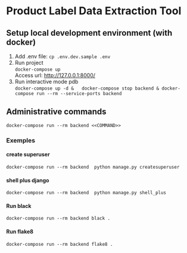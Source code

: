 # Product Label Data Extraction Tool

## Setup local development environment (with docker)

1. Add .env file:
   `cp .env.dev.sample .env`
2. Run project <br>
   `docker-compose up` <br>
    Access url: http://127.0.0.1:8000/
3. Run interactive mode pdb <br>
   `docker-compose up -d &   docker-compose stop backend & docker-compose run --rm --service-ports backend`
## Administrative commands
`docker-compose run --rm backend <<COMMAND>>`
### Exemples

#### create superuser
`docker-compose run --rm backend  python manage.py createsuperuser`
#### shell plus django
`docker-compose run --rm backend  python manage.py shell_plus`
#### Run black
`docker-compose run --rm backend black .`
#### Run flake8
`docker-compose run --rm backend flake8 .`